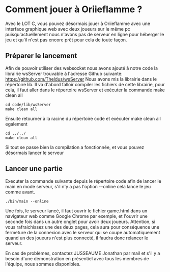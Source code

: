 # Comment jouer à Oriieflamme ?

Avec le LOT C, vous pouvez désormais jouer à Oriieflamme avec une interface graphique web avec deux joueurs sur le même 
pc puisqu'actuellement
nous n'avons pas de serveur en ligne pour héberger le jeu et qu'il n'est pas encore prêt pour cela de toute façon.

## Préparer le lancement

Afin de pouvoir utiliser des websocket nous avons ajouté à notre code la librairie wsServer trouvable à l'adresse Github 
suivante: https://github.com/Theldus/wsServer
Nous avons mis la librairie dans le répertoire lib. Il va d'abord falloir compiler les fichiers de cette librairie,
pour cela, il faut aller dans le répertoire wsServer et exécuter la commande make clean all
```
cd code/lib/wsServer
make clean all
```
Ensuite retourner à la racine du répertoire code et exécuter make clean all egalement
```
cd ../../
make clean all
```
Si tout se passe bien la compilation a fonctionnée, et vous pouvez désormais lancer le serveur

## Lancer une partie

Executer la commande suivante depuis le répertoire code afin de lancer le main en mode serveur, s'il n'y a pas l'option
--online cela lance le jeu comme avant.
```
./bin/main --online
```

Une fois, le serveur lancé, il faut ouvrir le fichier game.html dans un navigateur web comme Google Chrome par exemple,
et l'ouvrir une seconde fois dans un autre onglet pour avoir deux joueurs. 
Attention, si vous rafraichissez une des deux pages, cela aura pour
conséquence une fermeture de la connexion avec le serveur qui se coupe automatiquement quand un des joueurs n'est plus
connecté, il faudra donc relancer le serveur.

En cas de problèmes, contactez JUSSEAUME Jonathan par mail et s'il y a besoin d'une démonstration en présentiel
avec tous les membres de l'équipe, nous sommes disponibles.